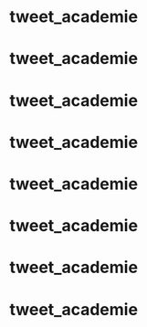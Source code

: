 # tweet_academie
# tweet_academie
# tweet_academie
# tweet_academie
# tweet_academie
# tweet_academie
# tweet_academie
# tweet_academie
